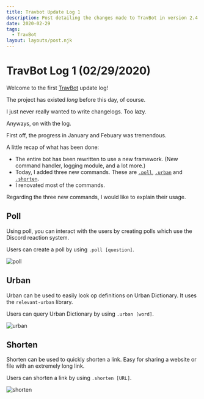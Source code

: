```yaml
---
title: Travbot Update Log 1
description: Post detailing the changes made to TravBot in version 2.4.0.
date: 2020-02-29
tags:
  - TravBot
layout: layouts/post.njk
---
```


# TravBot Log 1 (02/29/2020)

Welcome to the first [TravBot](https://github.com/keanuplayz/TravBot) update log!

The project has existed *long* before this day, of course.

I just never really wanted to write changelogs. Too lazy.

Anyways, on with the log.

First off, the progress in January and Febuary was tremendous.

A little recap of what has been done:

* The entire bot has been rewritten to use a new framework. (New command handler, logging module, and a lot more.)
* Today, I added three new commands. These are [`.poll`](https://github.com/keanuplayz/TravBot/blob/dev/commands/poll.js), [`.urban`](https://github.com/keanuplayz/TravBot/blob/dev/commands/urban.js) and [`.shorten`](https://github.com/keanuplayz/TravBot/blob/dev/commands/shorten.js).
* I renovated most of the commands.

Regarding the three new commands, I would like to explain their usage.

## Poll

Using poll, you can interact with the users by creating polls which use the Discord reaction system.

Users can create a poll by using `.poll [question]`.

![poll](https://i.imgur.com/UmumLaI.png "Poll Demo")

## Urban

Urban can be used to easily look op definitions on Urban Dictionary. It uses the `relevant-urban` library.

Users can query Urban Dictionary by using `.urban [word]`.

![urban](https://i.imgur.com/wPwe1pN.png "Urban demo")

## Shorten

Shorten can be used to quickly shorten a link. Easy for sharing a website or file with an extremely long link.

Users can shorten a link by using `.shorten [URL]`.

![shorten](https://i.imgur.com/6gByamt.png "Shorten demo")
